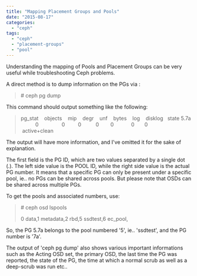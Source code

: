 ```yaml
---
title: "Mapping Placement Groups and Pools"
date: "2015-08-17"
categories: 
  - "ceph"
tags: 
  - "ceph"
  - "placement-groups"
  - "pool"
---
```


Understanding the mapping of Pools and Placement Groups can be very useful while troubleshooting Ceph problems.

A direct method is to dump information on the PGs via :

> \# ceph pg dump

This command should output something like the following:

> pg\_stat    objects    mip    degr    unf    bytes    log    disklog   state 5.7a           0                0         0          0        0            0       0            active+clean

The output will have more information, and I've omitted it for the sake of explanation.

The first field is the PG ID, which are two values separated by a single dot (.). The left side value is the POOL ID, while the right side value is the actual PG number. It means that a specific PG can only be present under a specific pool, ie.. no PGs can be shared across pools. But please note that OSDs can be shared across multiple PGs.

To get the pools and associated numbers, use:

> \# ceph osd lspools
> 
> 0 data,1 metadata,2 rbd,5 ssdtest,6 ec\_pool,

So, the PG 5.7a belongs to the pool numbered '5', ie.. 'ssdtest', and the PG number is '7a'.

The output of 'ceph pg dump' also shows various important informations such as the Acting OSD set, the primary OSD, the last time the PG was reported, the state of the PG, the time at which a normal scrub as well as a deep-scrub was run etc..
